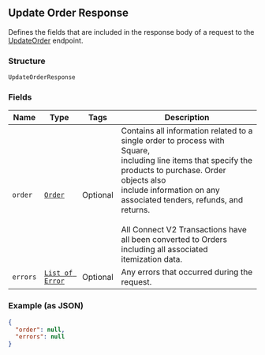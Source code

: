 ## Update Order Response

Defines the fields that are included in the response body of
a request to the [UpdateOrder](/doc/orders.md#updateorder) endpoint.

### Structure

`UpdateOrderResponse`

### Fields

| Name | Type | Tags | Description |
|  --- | --- | --- | --- |
| `order` | [`Order`](/doc/models/order.md) | Optional | Contains all information related to a single order to process with Square,<br>including line items that specify the products to purchase. Order objects also<br>include information on any associated tenders, refunds, and returns.<br><br>All Connect V2 Transactions have all been converted to Orders including all associated<br>itemization data. |
| `errors` | [`List of Error`](/doc/models/error.md) | Optional | Any errors that occurred during the request. |

### Example (as JSON)

```json
{
  "order": null,
  "errors": null
}
```

